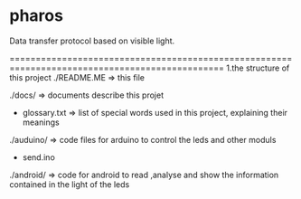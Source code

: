 pharos
======

Data transfer protocol based on visible light.

===============================================================================================
1.the structure of this project
./README.ME => this file

./docs/  => documents describe this projet
- glossary.txt
=> list of special words used in this project, explaining their meanings

./auduino/ => code files for arduino to control the leds and other moduls
- send.ino

./android/ => code for android to read ,analyse and show the information contained in the light of the leds
